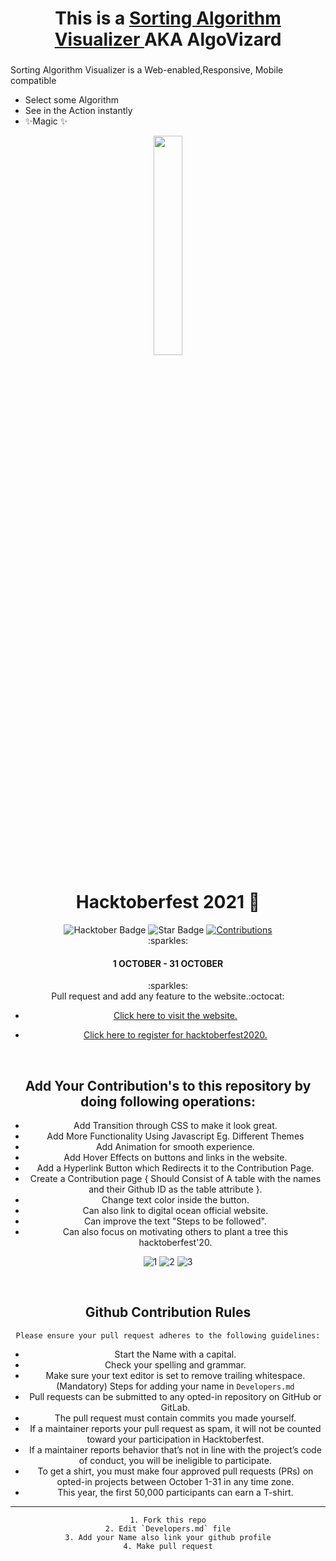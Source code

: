 <h1 align="center">This is a  <a href="https://SatyaSharma73.github.io/AlgoVizard/">Sorting Algorithm Visualizer </a> AKA AlgoVizard</h1>
<h3 align="center"></h3>

Sorting Algorithm Visualizer is a Web-enabled,Responsive, Mobile compatible

- Select some Algorithm
- See in the Action instantly
- ✨Magic ✨


<p align="center">
    <a href="https://hacktoberfest.digitalocean.com/">
        <img src="https://raw.githubusercontent.com/keshavsingh4522/hacktoberfest2021/35fc6060c5ddead5792f29a2437fea160dbe9804/Assets/logo-hacktoberfest-full.f42e3b1.svg" width="30%">
    </a>
</p>


<h1 align="center"> Hacktoberfest 2021 🎉</h1>

<div align="center">
<img src="https://img.shields.io/badge/hacktoberfest-2021-blueviolet" alt="Hacktober Badge"/>
 <img src="https://img.shields.io/static/v1?label=%F0%9F%8C%9F&message=If%20Useful&style=style=flat&color=BC4E99" alt="Star Badge"/>
 <a href="https://github.com/SatyaSharma73" ><img src="https://img.shields.io/badge/Contributions-welcome-violet.svg?style=flat&logo=git" alt="Contributions" /></a>
</div>

<center>:sparkles:<h4>1 OCTOBER - 31 OCTOBER</h4>:sparkles:<center>
Pull request and add any feature to the website.:octocat:
    
  
  
* [Click here to visit the website.](https://SatyaSharma73.github.io/AlgoVizard/)
* [Click here to register for hacktoberfest2020.](https://hacktoberfest.digitalocean.com/)

  <br />
  
## Add Your Contribution's to this repository by doing following operations:
 
- Add Transition through CSS to make it look great.
- Add More Functionality Using Javascript Eg. Different Themes
- Add Animation for smooth experience.
- Add Hover Effects on buttons and links in the website.
- Add a Hyperlink Button which Redirects it to the Contribution Page.
- Create a Contribution page { Should Consist of A table with the names and their Github ID as the table attribute }.
- Change text color inside the button.
- Can also link to digital ocean official website.
- Can improve the text "Steps to be followed".
- Can also focus on motivating others to plant a tree this hacktoberfest'20.
  

![1](https://user-images.githubusercontent.com/71933842/123501185-a649f000-d660-11eb-8861-3bbc0f99dfcc.JPG)
![2](https://user-images.githubusercontent.com/71933842/123501186-a6e28680-d660-11eb-873c-cfb6414ce913.JPG)
![3](https://user-images.githubusercontent.com/71933842/123501187-a813b380-d660-11eb-838d-a1ad6117d11b.JPG)


<br />

  

## Github Contribution Rules
    
    Please ensure your pull request adheres to the following guidelines:

- Start the Name with a capital.
- Check your spelling and grammar.
- Make sure your text editor is set to remove trailing whitespace.(Mandatory)
Steps for adding your name in `Developers.md`
- Pull requests can be submitted to any opted-in repository on GitHub or GitLab.
- The pull request must contain commits you made yourself.
- If a maintainer reports your pull request as spam, it will not be counted toward your participation in Hacktoberfest.
- If a maintainer reports behavior that’s not in line with the project’s code of conduct, you will be ineligible to participate.
- To get a shirt, you must make four approved pull requests (PRs) on opted-in projects between October 1-31 in any time zone.
- This year, the first 50,000 participants can earn a T-shirt.
---
    
    1. Fork this repo
    2. Edit `Developers.md` file
    3. Add your Name also link your github profile
    4. Make pull request
